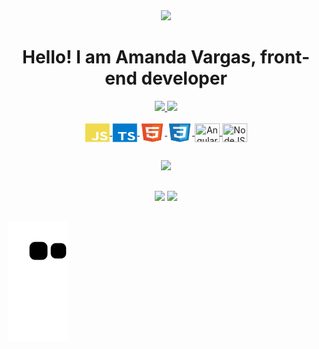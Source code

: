  <div align="center"><a href="https://youtube.com/watch?v=ubTJI_UphPk" target="_blank"><img   height="90" src="https://media1.giphy.com/media/unqqf6U3sU1uo/giphy.gif?cid=790b761174faf060f18e857066e14a8f7f84f8c65d9a5ed1&rid=giphy.gif&ct=s"><a/></div>
<h1 align="center">Hello! I am Amanda Vargas, front-end developer </h1>  


<div align="center">
  <a href="https://github.com/arsvargas">
  <img height="180em" src="https://github-readme-stats.vercel.app/api?username=arsvargas&show_icons=true&theme=radical&include_all_commits=true&count_private=true"/>
  <img height="180em" src="https://github-readme-stats.vercel.app/api/top-langs/?username=arsvargas&layout=compact&langs_count=7&theme=radical"/>
    
</div>
  

  
<div align="center" style="display: inline_block"><br>
  <img align="center" title="JavaScript" height="30" width="40" src="https://raw.githubusercontent.com/devicons/devicon/master/icons/javascript/javascript-plain.svg">
  <img align="center" title="TypeScript" height="30" width="40" src="https://raw.githubusercontent.com/devicons/devicon/master/icons/typescript/typescript-plain.svg">
  <img align="center" title="HTML5" height="30" width="40" src="https://raw.githubusercontent.com/devicons/devicon/master/icons/html5/html5-original.svg">
  <img align="center" title="CSS3" height="30" width="40" src="https://raw.githubusercontent.com/devicons/devicon/master/icons/css3/css3-original.svg">
  <img align="center" title="Angular" height="30" width="40" src="https://cdn.jsdelivr.net/gh/devicons/devicon/icons/angularjs/angularjs-original.svg" />
  <img align="center" title="NodeJS" height="30" width="40" src="https://cdn.jsdelivr.net/gh/devicons/devicon/icons/nodejs/nodejs-original.svg" />
  
</div>
 
 ##
 
 <div align="center">
 <a href="https://arsvargas.github.io/about-me/" target="_blank"><img  width="300" src="https://img.shields.io/badge/click%20to%20see%20%E2%86%92-My%20Resume-blue"/></a>
 </div>
  
  ##
  <div align="center">
    <a href="https://www.linkedin.com/in/arsvargas" target="_blank"><img src="https://img.shields.io/badge/-LinkedIn- %230077B5?style=for-the-badge&logo=linkedin&logoColor=white" target="_blank"></a> 
    <a href="mailto:amanda.jaques.vargas@outlook.com" target="_blank"><img      src="https://img.shields.io/badge/Microsoft_Outlook-0078D4?style=for-the-badge&logo=microsoft-outlook&logoColor=white" target="_blank"></a>
  </div>
 
  ##
  
 ![Snake animation](https://github.com/arsvargas/arsvargas/blob/output/github-contribution-grid-snake.svg)
 
